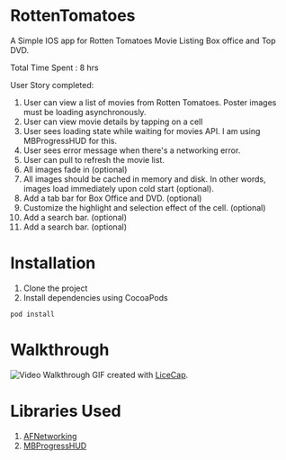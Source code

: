 RottenTomatoes
==============

A Simple IOS app for Rotten Tomatoes Movie Listing Box office and Top DVD.

Total Time Spent : 8 hrs

User Story completed:

1. User can view a list of movies from Rotten Tomatoes. Poster images must be loading asynchronously.
2. User can view movie details by tapping on a cell 
3. User sees loading state while waiting for movies API. I am using MBProgressHUD for this.
4. User sees error message when there's a networking error.
5. User can pull to refresh the movie list.
6. All images fade in (optional)
7. All images should be cached in memory and disk. In other words, images load immediately upon cold start (optional).
8. Add a tab bar for Box Office and DVD. (optional)
9. Customize the highlight and selection effect of the cell. (optional)
10. Add a search bar. (optional)
11. Add a search bar. (optional)

# Installation
1. Clone the project
2. Install dependencies using CocoaPods

  `` pod install ``

Walkthrough
=============
![Video Walkthrough](https://raw.githubusercontent.com/pravinneema/RottenTomatoes/master/Demo.gif)
GIF created with [LiceCap](http://www.cockos.com/licecap/).

# Libraries Used
1. [AFNetworking](http://afnetworking.com/)
2. [MBProgressHUD](https://github.com/mutualmobile/MMProgressHUD)
